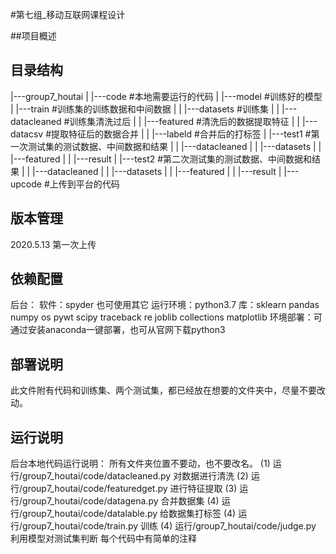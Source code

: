 #第七组_移动互联网课程设计

##项目概述
## 目录结构
|---group7_houtai
|     |---code                     #本地需要运行的代码
|     |---model                   #训练好的模型
|     |---train	       #训练集的训练数据和中间数据
|     |     |---datasets          #训练集
|     |     |---datacleaned    #训练集清洗过后
|     |     |---featured         #清洗后的数据提取特征
|     |     |---datacsv           #提取特征后的数据合并
|     |     |---labeld             #合并后的打标签
|     |---test1	       #第一次测试集的测试数据、中间数据和结果
|     |     |---datacleaned
|     |     |---datasets
|     |     |---featured
|     |     |---result
|     |---test2	       #第二次测试集的测试数据、中间数据和结果
|     |     |---datacleaned
|     |     |---datasets
|     |     |---featured
|     |     |---result
|     |---upcode	       #上传到平台的代码

## 版本管理
2020.5.13 第一次上传

## 依赖配置
后台：
软件：spyder  也可使用其它
运行环境：python3.7
库：sklearn pandas numpy os pywt scipy traceback re joblib collections matplotlib
环境部署：可通过安装anaconda一键部署，也可从官网下载python3

## 部署说明
此文件附有代码和训练集、两个测试集，都已经放在想要的文件夹中，尽量不要改动。
## 运行说明
后台本地代码运行说明：
		所有文件夹位置不要动，也不要改名。
		(1)   运行/group7_houtai/code/datacleaned.py  对数据进行清洗
		(2)   运行/group7_houtai/code/featuredget.py  进行特征提取
		(3)   运行/group7_houtai/code/datagena.py  合并数据集
		(4)   运行/group7_houtai/code/datalable.py  给数据集打标签
		(4)   运行/group7_houtai/code/train.py         训练
		(4)   运行/group7_houtai/code/judge.py       利用模型对测试集判断
每个代码中有简单的注释
